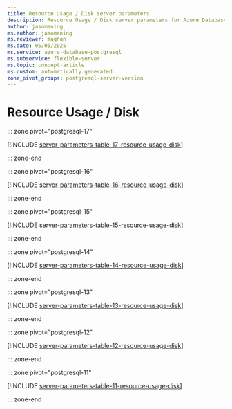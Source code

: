 ```yaml
---
title: Resource Usage / Disk server parameters
description: Resource Usage / Disk server parameters for Azure Database for PostgreSQL flexible server.
author: jasomaning
ms.author: jasomaning
ms.reviewer: maghan
ms.date: 05/05/2025
ms.service: azure-database-postgresql
ms.subservice: flexible-server
ms.topic: concept-article
ms.custom: automatically generated
zone_pivot_groups: postgresql-server-version
---
```

# Resource Usage / Disk


::: zone pivot="postgresql-17"

[!INCLUDE [server-parameters-table-17-resource-usage-disk](./includes/server-parameters-table-17-resource-usage-disk.md)]

::: zone-end


::: zone pivot="postgresql-16"

[!INCLUDE [server-parameters-table-16-resource-usage-disk](./includes/server-parameters-table-16-resource-usage-disk.md)]

::: zone-end


::: zone pivot="postgresql-15"

[!INCLUDE [server-parameters-table-15-resource-usage-disk](./includes/server-parameters-table-15-resource-usage-disk.md)]

::: zone-end


::: zone pivot="postgresql-14"

[!INCLUDE [server-parameters-table-14-resource-usage-disk](./includes/server-parameters-table-14-resource-usage-disk.md)]

::: zone-end


::: zone pivot="postgresql-13"

[!INCLUDE [server-parameters-table-13-resource-usage-disk](./includes/server-parameters-table-13-resource-usage-disk.md)]

::: zone-end


::: zone pivot="postgresql-12"

[!INCLUDE [server-parameters-table-12-resource-usage-disk](./includes/server-parameters-table-12-resource-usage-disk.md)]

::: zone-end


::: zone pivot="postgresql-11"

[!INCLUDE [server-parameters-table-11-resource-usage-disk](./includes/server-parameters-table-11-resource-usage-disk.md)]

::: zone-end


